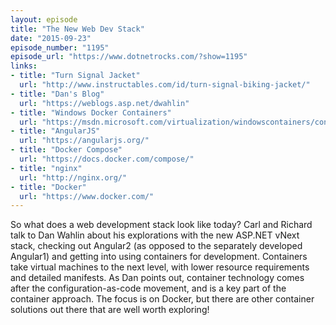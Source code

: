 ```yaml
---
layout: episode
title: "The New Web Dev Stack"
date: "2015-09-23"
episode_number: "1195"
episode_url: "https://www.dotnetrocks.com/?show=1195"
links:
- title: "Turn Signal Jacket"
  url: "http://www.instructables.com/id/turn-signal-biking-jacket/"
- title: "Dan's Blog"
  url: "https://weblogs.asp.net/dwahlin"
- title: "Windows Docker Containers"
  url: "https://msdn.microsoft.com/virtualization/windowscontainers/containers_welcome"
- title: "AngularJS"
  url: "https://angularjs.org/"
- title: "Docker Compose"
  url: "https://docs.docker.com/compose/"
- title: "nginx"
  url: "http://nginx.org/"
- title: "Docker"
  url: "https://www.docker.com/"
---
```


So what does a web development stack look like today? Carl and Richard talk to Dan Wahlin about his explorations with the new ASP.NET vNext stack, checking out Angular2 (as opposed to the separately developed Angular1) and getting into using containers for development. Containers take virtual machines to the next level, with lower resource requirements and detailed manifests. As Dan points out, container technology comes after the configuration-as-code movement, and is a key part of the container approach. The focus is on Docker, but there are other container solutions out there that are well worth exploring!
